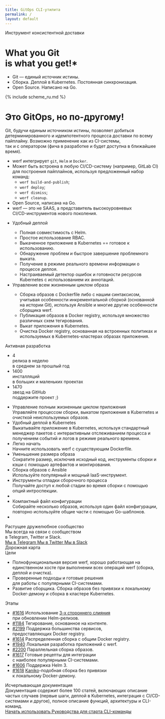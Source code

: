 ```yaml
---
title: GitOps CLI-утилита
permalink: /
layout: default
---
```


<div class="presentation" id="presentation">
    <div class="presentation__bg" id="presentation-bg"></div>
    <div class="page__container presentation__container">
        <div class="presentation__row">
            <div class="presentation__row-item" id="presentation-title">
                <div class="presentation__subtitle">Инструмент консистентной доставки</div>
                <h1 class="presentation__title">What you Git<br/> is what you get!<span title="Что ты git'ишь, то и видишь!">*</span></h1>
                <ul class="presentation__features">
                    <li>Git — единый источник истины.</li>
                    <li>Сборка. Деплой в Kubernetes. Постоянная синхронизация.</li>
                    <li>Open Source. Написано на Go.</li>
                </ul>
            </div>
            <div class="presentation__row-item presentation__row-item_scheme">
                {% include scheme_ru.md %}
            </div>
        </div>
    </div>
</div>

<div class="welcome">
    <div class="page__container">
        <div class="welcome__content">
            <h1 class="welcome__title">
                Это GitOps, но <span>по-другому</span>!
            </h1>
            <div class="welcome__subtitle">
                Git, будучи единым источником истины, позволяет добиться детерминированного и&nbsp;идемпотентного процесса доставки по&nbsp;всему пайплайну. 
                Возможно применение как из&nbsp;CI-системы, так&nbsp;и&nbsp;с&nbsp;оператором (фича в&nbsp;разработке и&nbsp;будет доступна в&nbsp;ближайшее время).
            </div>
            <!-- <h1 class="welcome__title">
                GitOps-утилита
            </h1>
            <div class="welcome__subtitle">
                 Выкатывайте приложения быстро и просто.<br/>Open Source. Написана на Go.
            </div> -->            
            <!--
            <form action="https://www.google.com/search" class="welcome__search" method="get" name="searchform" target="_blank">
                <input name="sitesearch" type="hidden" value="ru.werf.io">
                <input autocomplete="on" class="page__input welcome__search-input" name="q" placeholder="Поиск по документации" required="required"  type="text">
                <button type="submit" class="page__icon page__icon_search welcome__search-btn"></button>
            </form>
            -->
            <div class="welcome__extra-content">
                <!--<div class="welcome__extra-content-title">
                    CLI-утилита для использования в <span>пайплайнах CI/CD</span>
                </div>-->
                <div class="welcome__extra-content-text">
                    <ul class="intro__list">
                        <li>
                            werf интегрирует <code>git</code>, <code>Helm</code> и <code>Docker</code>.
                        </li>
                        <li>
                            Может быть встроена в любую CI/CD-систему (например, GitLab CI) <br/>для построения пайплайнов, используя предложенный набор команд:
                            <ul>
                                <li><code>werf build-and-publish</code>;</li>
                                <li><code>werf deploy</code>;</li>
                                <li><code>werf dismiss</code>;</li>
                                <li><code>werf cleanup</code>.</li>
                            </ul>
                        </li>
                        <li>
                            Open Source, написана на Go.
                        </li>
                        <li>
                            werf — это не SAAS, а представитель высокоуровневых <br/>CI/CD-инструментов нового поколения.
                        </li>
                    </ul>
                </div>
            </div>
        </div>
    </div>
</div>

<div class="page__container">
    <div class="intro">
        <div class="intro__image"></div>        
    </div>
</div>

<div class="page__container">
    <ul class="intro-extra">
        <li class="intro-extra__item">
            <div class="intro-extra__item-title">
                Удобный деплой
            </div>
            <div class="intro-extra__item-text">
                <ul class="intro__list">
                    <li>Полная совместимость с Helm.</li>
                    <li>Простое использование RBAC.</li>
                    <li>Выкаченное приложение в Kubernetes == готовое к использованию.</li>
                    <li>Обнаружение проблем и быстрое завершение проблемного выката.</li>
                    <li>Получение в режиме реального времени информации о процессе деплоя.</li>
                    <li>Настраиваемый детектор ошибок и готовности ресурсов Kubernetes с использованием их аннотаций.</li>
                </ul>
            </div>
        </li>
        <li class="intro-extra__item">
            <div class="intro-extra__item-title">
                Управление всем жизненным циклом образа
            </div>
            <div class="intro-extra__item-text">
                <ul class="intro__list">
                    <li>Сборка образов с Dockerfile либо с нашим синтаксисом, учитывая особенности инкрементальной сборкой (основанной на истории Git), используя Ansible и многие другие особенности сборщика werf.</li>
                    <li>Публикация образов в Docker registry, используя множество различных схем тегирования.</li>
                    <li>Выкат приложения в Kubernetes.</li>
                    <li>Очистка Docker registry, основанная на встроенных политиках и используемых в Kubernetes-кластерах образах приложения.</li>
                </ul>
            </div>
        </li>
    </ul>
</div>

<div class="stats">
    <div class="page__container">
        <div class="stats__content">
            <div class="stats__title">Активная разработка</div>
            <ul class="stats__list">
                <li class="stats__list-item">
                    <div class="stats__list-item-num">4</div>
                    <div class="stats__list-item-title">релиза в неделю</div>
                    <div class="stats__list-item-subtitle">в среднем за прошлый год</div>
                </li>
                <li class="stats__list-item">
                    <div class="stats__list-item-num">1400</div>
                    <div class="stats__list-item-title">инсталляций</div>
                    <div class="stats__list-item-subtitle">в больших и маленьких проектах</div>
                </li>
                <li class="stats__list-item">
                    <div class="stats__list-item-num gh_counter">1470</div>
                    <div class="stats__list-item-title">звезд на GitHub</div>
                    <div class="stats__list-item-subtitle">поддержите проект ;)</div>
                </li>
            </ul>
        </div>
    </div>
</div>

<div class="features">
    <div class="page__container">
        <ul class="features__list">
            <li class="features__list-item">
                <div class="features__list-item-icon features__list-item-icon_lifecycle"></div>
                <div class="features__list-item-title">Управление полным жизненным циклом приложения</div>
                <div class="features__list-item-text">Управляйте процессом сборки, выкатом приложения в Kubernetes и очисткой неиспользуемых образов.</div>
            </li>
            <li class="features__list-item">
                <div class="features__list-item-icon features__list-item-icon_kubernetes"></div>
                <div class="features__list-item-title">Удобный деплой в <span>Kubernetes</span></div>
                <div class="features__list-item-text">Выкатывайте приложение в Kubernetes, используя стандартный менеджер пакетов с интерактивным отслеживанием процесса и получением событий и логов в режиме реального времени.</div>
            </li>
            <li class="features__list-item">
                <div class="features__list-item-icon features__list-item-icon_easy"></div>
                <div class="features__list-item-title">Легко начать</div>
                <div class="features__list-item-text">Начните использовать werf с существующим Dockerfile.</div>
            </li>
            <li class="features__list-item">
                <div class="features__list-item-icon features__list-item-icon_size"></div>
                <div class="features__list-item-title">Уменьшение размера образа</div>
                <div class="features__list-item-text">Сократите размер, исключив исходный код, инструменты сборки и кэши с помощью артефактов и монтирования.</div>
            </li>
            <li class="features__list-item">
                <div class="features__list-item-icon features__list-item-icon_ansible"></div>
                <div class="features__list-item-title">Сборка образов с <span>Ansible</span></div>
                <div class="features__list-item-text">Используйте популярный и мощный IaaS-инструмент.</div>
            </li>
            <li class="features__list-item">
                <div class="features__list-item-icon features__list-item-icon_debug"></div>
                <div class="features__list-item-title">Инструменты отладки сборочного процесса</div>
                <div class="features__list-item-text">Получайте доступ к любой стадии во время сборки с помощью опций интроспекции.</div>
            </li>
            <li class="features__list-item"></li>
            <li class="features__list-item">
                <div class="features__list-item-icon features__list-item-icon_config"></div>
                <div class="features__list-item-title">Компактный файл конфигурации</div>
                <div class="features__list-item-text">Собирайте несколько образов, используя один файл конфигурации, повторно используйте общие части с помощью Go-шаблонов.</div>
            </li>
            <li class="features__list-item"></li>
        </ul>        
    </div>
</div>

<div class="community">
    <div class="page__container">
        <div class="community__content">
            <div class="community__title">Растущее дружелюбное сообщество</div>
            <div class="community__subtitle">Мы всегда на связи с сообществом<br/> в Telegram, Twitter и Slack.</div>
            <div class="community__btns">
                <a href="{{ site.social_links[page.lang].telegram }}" target="_blank" class="page__btn page__btn_w community__btn">
                    <span class="page__icon page__icon_telegram"></span>
                    Мы в Telegram
                </a>
                <a href="{{ site.social_links[page.lang].twitter }}" target="_blank" class="page__btn page__btn_w community__btn">
                    <span class="page__icon page__icon_twitter"></span>
                    Мы в Twitter
                </a>
                <a href="#" data-open-popup="slack" target="_blank" class="page__btn page__btn_w community__btn">
                    <span class="page__icon page__icon_slack"></span>
                    Мы в Slack
                </a>
            </div>
        </div>
    </div>
</div>

<div class="roadmap">
    <div class="page__container">
        <div class="roadmap__title">
            Дорожная карта
        </div>
        <div class="roadmap__content">
            <div class="roadmap__goals">
                <div class="roadmap__goals-content">
                    <div class="roadmap__goals-title">Цели</div>
                    <ul class="roadmap__goals-list">
                        <li class="roadmap__goals-list-item">
                            Полнофункциональная версия werf, хорошо работающая на единственном хосте при выполнении всех операций werf (сборка, деплой и очистка).
                        </li>
                        <li class="roadmap__goals-list-item">
                            Проверенные подходы и готовые решения<br/>
                            для работы с популярными CI-системами.
                        </li>
                        <li class="roadmap__goals-list-item">
                            Развитие сборщика. Сборка образов без привязки к локальному Docker-демону и сборка в кластере Kubernetes.
                        </li>
                    </ul>
                </div>
            </div>
            <div class="roadmap__steps">
                <div class="roadmap__steps-content">
                    <div class="roadmap__steps-title">Этапы</div>
                    <ul class="roadmap__steps-list">
                        <li class="roadmap__steps-list-item" data-roadmap-step="1616">
                            <a href="https://github.com/werf/werf/issues/1616" class="roadmap__steps-list-item-issue" target="_blank">#1616</a>
                            <span class="roadmap__steps-list-item-text">
                                Использование <a href="https://kubernetes.io/docs/tasks/manage-kubernetes-objects/declarative-config/#merge-patch-calculation" target="_blank">3-х стороннего слияния</a><br /> при обновлении Helm-релизов.
                            </span>
                        </li>
                        <li class="roadmap__steps-list-item" data-roadmap-step="1184">
                            <a href="https://github.com/werf/werf/issues/1184" class="roadmap__steps-list-item-issue" target="_blank">#1184</a>
                            <span class="roadmap__steps-list-item-text">
                                Тегирование, основанное на контенте.
                            </span>
                        </li>
                        <li class="roadmap__steps-list-item" data-roadmap-step="2199">
                            <a href="https://github.com/werf/werf/issues/2199" class="roadmap__steps-list-item-issue" target="_blank">#2199</a>
                            <span class="roadmap__steps-list-item-text">
                                Поддержка большинства сервисов,<br />предоставляющих Docker registry.
                            </span>
                        </li>
                        <li class="roadmap__steps-list-item" data-roadmap-step="1614">
                            <a href="https://github.com/werf/werf/issues/1614" class="roadmap__steps-list-item-issue" target="_blank">#1614</a>
                            <span class="roadmap__steps-list-item-text">
                                Распределенная сборка с общим Docker registry.
                            </span>
                        </li>
                        <li class="roadmap__steps-list-item" data-roadmap-step="1940">
                            <a href="https://github.com/werf/werf/issues/1940" class="roadmap__steps-list-item-issue" target="_blank">#1940</a>
                            <span class="roadmap__steps-list-item-text">
                                Локальная разработка приложений с werf.
                            </span>
                        </li>
                        <li class="roadmap__steps-list-item" data-roadmap-step="2200">
                            <a href="https://github.com/werf/werf/issues/2200" class="roadmap__steps-list-item-issue" target="_blank">#2200</a>
                            <span class="roadmap__steps-list-item-text">
                                Параллельная сборка образов.
                            </span>
                        </li>
                        <li class="roadmap__steps-list-item" data-roadmap-step="1617">
                            <a href="https://github.com/werf/werf/issues/1617" class="roadmap__steps-list-item-issue" target="_blank">#1617</a>
                            <span class="roadmap__steps-list-item-text">
                            Готовые рецепты для интеграции<br/>
                            с наиболее популярными CI-системами.
                            </span>
                        </li>
                        <li class="roadmap__steps-list-item" data-roadmap-step="1606">
                            <a href="https://github.com/werf/werf/issues/1606" class="roadmap__steps-list-item-issue" target="_blank">#1606</a>
                            <span class="roadmap__steps-list-item-text">
                                Поддержка Helm 3.
                            </span>
                        </li>
                        <li class="roadmap__steps-list-item" data-roadmap-step="1618">
                            <a href="https://github.com/werf/werf/issues/1618" class="roadmap__steps-list-item-issue" target="_blank">#1618</a>
                            <span class="roadmap__steps-list-item-text">
                                <a href="https://github.com/GoogleContainerTools/kaniko" target="_blank">Kaniko</a>-подобная сборка без привязки<br />к локальному Docker-демону.
                            </span>
                        </li>
                    </ul>
                </div>
            </div>
        </div>
    </div>
</div>

<div class="page__container">
    <div class="documentation">
        <div class="documentation__image">
        </div>
        <div class="documentation__info">
            <div class="documentation__info-title">
                Исчерпывающая документация
            </div>
            <div class="documentation__info-text">
                Документация содержит более 100 статей, включающих описание частых случаев (первые шаги, деплой в Kubernetes, интеграция с CI/CD-системами и другое), полное описание функций, архитектуры и CLI-команд.
            </div>
        </div>
        <div class="documentation__btns">
            <a href="https://github.com/werf/werf" target="_blank" class="page__btn page__btn_b documentation__btn">
                Начать использовать
            </a>
            <a href="{{ site.baseurl }}/documentation/guides/getting_started.html" class="page__btn page__btn_o documentation__btn">
                Руководства для старта
            </a>
            <a href="{{ site.baseurl }}/documentation/cli/main/build.html" class="page__btn page__btn_o documentation__btn">
                CLI-команды
            </a>
        </div>
    </div>
</div>
